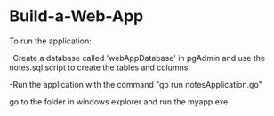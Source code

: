 # Build-a-Web-App
To run the application:

-Create a database called 'webAppDatabase' in pgAdmin and use the notes.sql script to create the tables and columns

-Run the application with the command "go run notesApplication.go"


go to the folder in windows explorer and run the myapp.exe